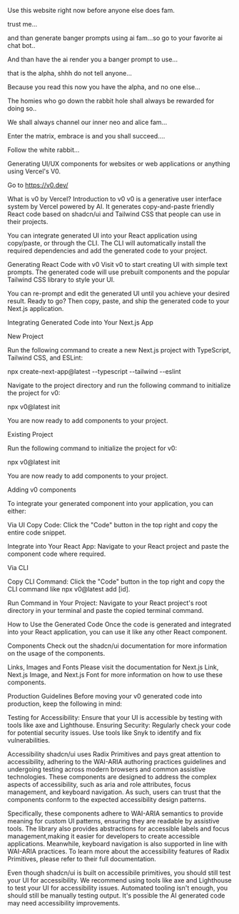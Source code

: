 Use this website right now before anyone else does fam.

trust me...

and than generate banger prompts using ai fam...so go to your favorite ai chat bot..

And than have the ai render you a banger prompt to use...

that is the alpha, shhh do not tell anyone...

Because you read this now you have the alpha, and no one else...

The homies who go down the rabbit hole shall always be rewarded for doing so..

We shall always channel our inner neo and alice fam...

Enter the matrix, embrace is and you shall succeed....

Follow the white rabbit...

Generating UI/UX components for websites or web applications or anything using Vercel's V0.

Go to https://v0.dev/

What is v0 by Vercel?
Introduction to v0
v0 is a generative user interface system by Vercel powered by AI. It generates copy-and-paste friendly React code based on shadcn/ui and Tailwind CSS that people can use in their projects.

You can integrate generated UI into your React application using copy/paste, or through the CLI. The CLI will automatically install the required dependencies and add the generated code to your project.

Generating React Code with v0
Visit v0 to start creating UI with simple text prompts. The generated code will use prebuilt components and the popular Tailwind CSS library to style your UI.

You can re-prompt and edit the generated UI until you achieve your desired result. Ready to go? Then copy, paste, and ship the generated code to your Next.js application.

Integrating Generated Code into Your Next.js App

New Project

Run the following command to create a new Next.js project with TypeScript, Tailwind CSS, and ESLint:

npx create-next-app@latest --typescript --tailwind --eslint

Navigate to the project directory and run the following command to initialize the project for v0:

npx v0@latest init

You are now ready to add components to your project.

Existing Project

Run the following command to initialize the project for v0:

npx v0@latest init

You are now ready to add components to your project.


Adding v0 components

To integrate your generated component into your application, you can either:

Via UI
Copy Code: Click the "Code" button in the top right and copy the entire code snippet.

Integrate into Your React App: Navigate to your React project and paste the component code where required.

Via CLI

Copy CLI Command: Click the "Code" button in the top right and copy the CLI command like npx v0@latest add [id].

Run Command in Your Project: Navigate to your React project's root directory 
in your terminal and paste the copied terminal command.

How to Use the Generated Code
Once the code is generated and integrated into your React application,
you can use it like any other React component.

Components
Check out the shadcn/ui documentation for more information on the usage of the components.

Links, Images and Fonts
Please visit the documentation for Next.js Link, Next.js Image, and Next.js 
Font for more information on how to use these components.

Production Guidelines
Before moving your v0 generated code into production, keep the following in mind:

Testing for Accessibility: Ensure that your UI is accessible by testing with tools like axe and Lighthouse.
Ensuring Security: Regularly check your code for potential security issues. 
Use tools like Snyk to identify and fix vulnerabilities.

Accessibility
shadcn/ui uses Radix Primitives and pays great attention to accessibility,
adhering to the WAI-ARIA authoring practices guidelines and
undergoing testing across modern browsers and common assistive technologies. 
These components are designed to address the complex aspects of accessibility, 
 such as aria and role attributes, focus management, and keyboard navigation. 
 As such, users can trust that the components conform to the expected accessibility design patterns.

Specifically, these components adhere to WAI-ARIA semantics to provide meaning for custom UI patterns, 
ensuring they are readable by assistive tools. The library also provides abstractions for accessible 
labels and focus management,making it easier for developers to create accessible applications. 
Meanwhile, keyboard navigation is also supported in line with WAI-ARIA practices. 
To learn more about the accessibility features of Radix Primitives, please refer to their full documentation.

Even though shadcn/ui is built on accessibile primitives, you should still test your UI for accessibility. 
We recommend using tools like axe and Lighthouse to test your UI for accessibility issues. 
Automated tooling isn't enough, you should still be manually testing output. It's possible the AI generated code may need accessibility improvements.

